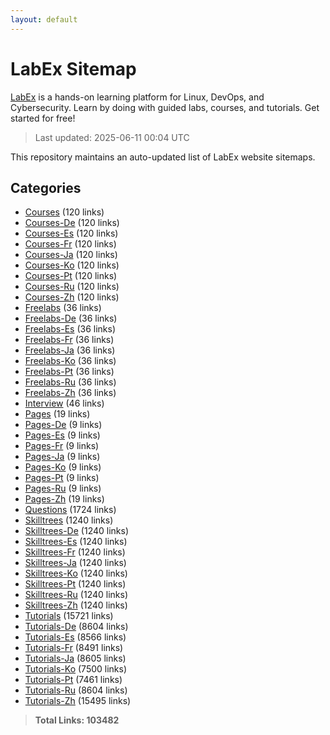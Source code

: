 ```yaml
---
layout: default
---
```


# LabEx Sitemap

[LabEx](https://labex.io) is a hands-on learning platform for Linux, DevOps, and Cybersecurity. Learn by doing with guided labs, courses, and tutorials. Get started for free!

> Last updated: 2025-06-11 00:04 UTC

This repository maintains an auto-updated list of LabEx website sitemaps.

## Categories

- [Courses](categories/courses.md) (120 links)
- [Courses-De](categories/courses-de.md) (120 links)
- [Courses-Es](categories/courses-es.md) (120 links)
- [Courses-Fr](categories/courses-fr.md) (120 links)
- [Courses-Ja](categories/courses-ja.md) (120 links)
- [Courses-Ko](categories/courses-ko.md) (120 links)
- [Courses-Pt](categories/courses-pt.md) (120 links)
- [Courses-Ru](categories/courses-ru.md) (120 links)
- [Courses-Zh](categories/courses-zh.md) (120 links)
- [Freelabs](categories/freelabs.md) (36 links)
- [Freelabs-De](categories/freelabs-de.md) (36 links)
- [Freelabs-Es](categories/freelabs-es.md) (36 links)
- [Freelabs-Fr](categories/freelabs-fr.md) (36 links)
- [Freelabs-Ja](categories/freelabs-ja.md) (36 links)
- [Freelabs-Ko](categories/freelabs-ko.md) (36 links)
- [Freelabs-Pt](categories/freelabs-pt.md) (36 links)
- [Freelabs-Ru](categories/freelabs-ru.md) (36 links)
- [Freelabs-Zh](categories/freelabs-zh.md) (36 links)
- [Interview](categories/interview.md) (46 links)
- [Pages](categories/pages.md) (19 links)
- [Pages-De](categories/pages-de.md) (9 links)
- [Pages-Es](categories/pages-es.md) (9 links)
- [Pages-Fr](categories/pages-fr.md) (9 links)
- [Pages-Ja](categories/pages-ja.md) (9 links)
- [Pages-Ko](categories/pages-ko.md) (9 links)
- [Pages-Pt](categories/pages-pt.md) (9 links)
- [Pages-Ru](categories/pages-ru.md) (9 links)
- [Pages-Zh](categories/pages-zh.md) (19 links)
- [Questions](categories/questions.md) (1724 links)
- [Skilltrees](categories/skilltrees.md) (1240 links)
- [Skilltrees-De](categories/skilltrees-de.md) (1240 links)
- [Skilltrees-Es](categories/skilltrees-es.md) (1240 links)
- [Skilltrees-Fr](categories/skilltrees-fr.md) (1240 links)
- [Skilltrees-Ja](categories/skilltrees-ja.md) (1240 links)
- [Skilltrees-Ko](categories/skilltrees-ko.md) (1240 links)
- [Skilltrees-Pt](categories/skilltrees-pt.md) (1240 links)
- [Skilltrees-Ru](categories/skilltrees-ru.md) (1240 links)
- [Skilltrees-Zh](categories/skilltrees-zh.md) (1240 links)
- [Tutorials](categories/tutorials.md) (15721 links)
- [Tutorials-De](categories/tutorials-de.md) (8604 links)
- [Tutorials-Es](categories/tutorials-es.md) (8566 links)
- [Tutorials-Fr](categories/tutorials-fr.md) (8491 links)
- [Tutorials-Ja](categories/tutorials-ja.md) (8605 links)
- [Tutorials-Ko](categories/tutorials-ko.md) (7500 links)
- [Tutorials-Pt](categories/tutorials-pt.md) (7461 links)
- [Tutorials-Ru](categories/tutorials-ru.md) (8604 links)
- [Tutorials-Zh](categories/tutorials-zh.md) (15495 links)

> **Total Links: 103482**

